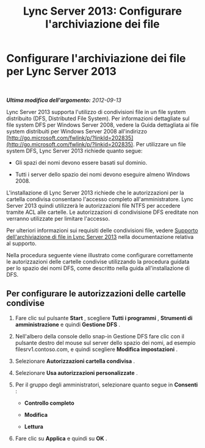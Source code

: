 ﻿---
title: "Lync Server 2013: Configurare l'archiviazione dei file"
TOCTitle: Configurare l'archiviazione dei file
ms:assetid: a985be20-5a00-4f38-b45b-83dc82de3827
ms:mtpsurl: https://technet.microsoft.com/it-it/library/JJ205150(v=OCS.15)
ms:contentKeyID: 49301608
ms.date: 08/24/2015
mtps_version: v=OCS.15
ms.translationtype: HT
---

# Configurare l'archiviazione dei file per Lync Server 2013

 

_**Ultima modifica dell'argomento:** 2012-09-13_

Lync Server 2013 supporta l'utilizzo di condivisioni file in un file system distribuito (DFS, Distributed File System). Per informazioni dettagliate sul file system DFS per Windows Server 2008, vedere la Guida dettagliata ai file system distribuiti per Windows Server 2008 all'indirizzo [http://go.microsoft.com/fwlink/p/?linkId=202835](http://go.microsoft.com/fwlink/p/?linkid=202835). Per utilizzare un file system DFS, Lync Server 2013 richiede quanto segue:

  - Gli spazi dei nomi devono essere basati sul dominio.

  - Tutti i server dello spazio dei nomi devono eseguire almeno Windows 2008.

L'installazione di Lync Server 2013 richiede che le autorizzazioni per la cartella condivisa consentano l'accesso completo all'amministratore. Lync Server 2013 quindi utilizzerà le autorizzazioni file NTFS per accedere tramite ACL alle cartelle. Le autorizzazioni di condivisione DFS ereditate non verranno utilizzate per limitare l'accesso.

Per ulteriori informazioni sui requisiti delle condivisioni file, vedere [Supporto dell'archiviazione di file in Lync Server 2013](lync-server-2013-file-storage-support.md) nella documentazione relativa al supporto.

Nella procedura seguente viene illustrato come configurare correttamente le autorizzazioni delle cartelle condivise utilizzando la procedura guidata per lo spazio dei nomi DFS, come descritto nella guida all'installazione di DFS.

## Per configurare le autorizzazioni delle cartelle condivise

1.  Fare clic sul pulsante **Start** , scegliere **Tutti i programmi** , **Strumenti di amministrazione** e quindi **Gestione DFS** .

2.  Nell'albero della console dello snap-in Gestione DFS fare clic con il pulsante destro del mouse sul server dello spazio dei nomi, ad esempio filesrv1.contoso.com, e quindi scegliere **Modifica impostazioni** .

3.  Selezionare **Autorizzazioni cartella condivisa** .

4.  Selezionare **Usa autorizzazioni personalizzate** .

5.  Per il gruppo degli amministratori, selezionare quanto segue in **Consenti** :
    
      - **Controllo completo**
    
      - **Modifica**
    
      - **Lettura**

6.  Fare clic su **Applica** e quindi su **OK** .

